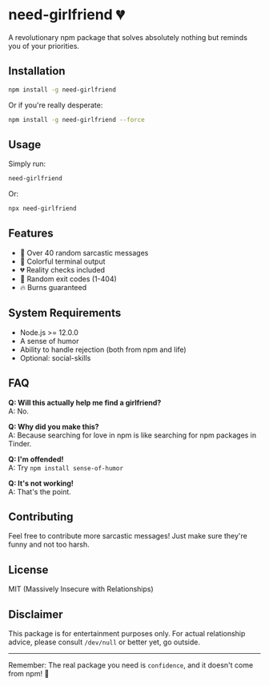 # need-girlfriend 💔

A revolutionary npm package that solves absolutely nothing but reminds you of your priorities.

## Installation

```bash
npm install -g need-girlfriend
```

Or if you're really desperate:

```bash
npm install -g need-girlfriend --force
```

## Usage

Simply run:

```bash
need-girlfriend
```

Or:

```bash
npx need-girlfriend
```

## Features

- 🎲 Over 40 random sarcastic messages
- 🎨 Colorful terminal output
- 💔 Reality checks included
- 🚪 Random exit codes (1-404)
- 🔥 Burns guaranteed

## System Requirements

- Node.js >= 12.0.0
- A sense of humor
- Ability to handle rejection (both from npm and life)
- Optional: social-skills

## FAQ

**Q: Will this actually help me find a girlfriend?**  
A: No.

**Q: Why did you make this?**  
A: Because searching for love in npm is like searching for npm packages in Tinder.

**Q: I'm offended!**  
A: Try `npm install sense-of-humor`

**Q: It's not working!**  
A: That's the point.

## Contributing

Feel free to contribute more sarcastic messages! Just make sure they're funny and not too harsh.

## License

MIT (Massively Insecure with Relationships)

## Disclaimer

This package is for entertainment purposes only. For actual relationship advice, please consult `/dev/null` or better yet, go outside.

---

Remember: The real package you need is `confidence`, and it doesn't come from npm! 🚀